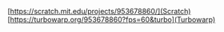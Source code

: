 [https://scratch.mit.edu/projects/953678860/](Scratch)
[https://turbowarp.org/953678860?fps=60&turbo](Turbowarp)

